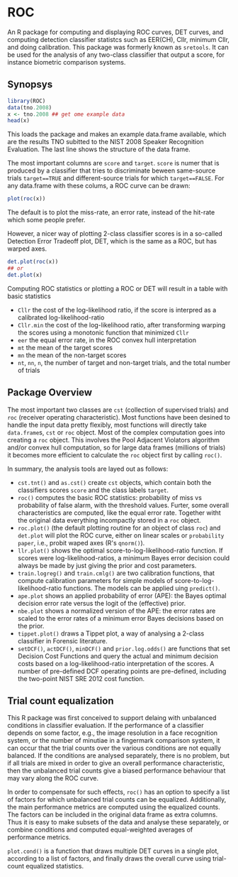 ROC
===

An R package for computing and displaying ROC curves, DET curves, and computing detection classifier statistcs such as EER(CH), Cllr, minimum Cllr, and doing calibration.  This package was formerly known as `sretools`.  It can be used for the analysis of any two-class classifier that output a score, for instance biometric comparison systems.  

Synopsys
--------

```R
library(ROC)
data(tno.2008)
x <- tno.2008 ## get ome example data
head(x)
```

This loads the package and makes an example data.frame available, which are the results TNO subitted to the NIST 2008 Speaker Recognition Evaluation.  The last line shows the structure of the data frame.  

The most important columns are `score` and `target`.  `score` is numer that is produced by a classifier that tries to discriminate beween same-source trials `target==TRUE` and different-source trials for which `target==FALSE`.  For any data.frame with these colums, a ROC curve can be drawn:

```R
plot(roc(x))
```

The default is to plot the miss-rate, an error rate, instead of the hit-rate which some people prefer. 

However, a nicer way of plotting 2-class classifier scores is in a so-called Detection Error Tradeoff plot, DET, which is the same as a ROC, but has warped axes. 

```R
det.plot(roc(x))
## or
det.plot(x)
```

Computing ROC statistics or plotting a ROC or DET will result in a table with basic statistics
 - `Cllr` the cost of the log-likelihood ratio, if the score is interpred as a calibrated log-likelihood-ratio
 - `Cllr.min` the cost of the log-likelihood ratio, after transforming warping the scores using a monotonic function that minimized `Cllr`
 - `eer` the equal error rate, in the ROC convex hull interpretation
 - `mt` the mean of the target scores
 - `mn` the mean of the non-target scores
 - `nt`, `nn`, `n`, the number of target and non-target trials, and the total number of trials

Package Overview
----------------

The most important two classes are `cst` (collection of supervised trials) and `roc` (receiver operating characteristic).
Most functions have been desined to handle the input data pretty flexibly, most functions will directly take `data.frame`s, `cst` or `roc` object.  Most of the complex computation goes into creating a `roc` object.  This involves the Pool Adjacent Violators algorithm and/or convex hull computation, so for large data frames (millions of trials) it becomes more efficient to calculate the `roc` object first by calling `roc()`.  

In summary, the analysis tools are layed out as follows:
 - `cst.tnt()` and `as.cst()` create `cst` objects, which contain both the classifiers scores `score` and the class labels `target`. 
 - `roc()` computes the basic ROC statistics: probability of miss vs probability of false alarm, with the threshold values.  Furter, some overall characteristics are computed, like the equal error rate.  Together witht the original data everything incompactly stored in a `roc` object.  
 - `roc.plot()` (the default plotting routine for an object of class `roc`) and `det.plot` will plot the ROC curve, either on linear scales or `probability paper`, i.e., probit waped axes (R's `qnorm()`).  
 - `llr.plot()` shows the optimal score-to-log-likelihood-ratio function.  If scores were log-likelihood-ratios, a minimum Bayes error decision could always be made by just giving the prior and cost parameters. 
 - `train.logreg()` and `train.cmlg()` are two calibration functions, that compute calibration parameters for simple models of score-to-log-likelihood-ratio functions.  The models can be applied uing `predict()`. 
 - `ape.plot` shows an applied probability of error (APE): the Bayes optimal decision error rate versus the logit of the (effective) prior. 
 - `nbe.plot` shows a normalized version of the APE: the error rates are scaled to the error rates of a minimum error Bayes decisions based on the prior.  
 - `tippet.plot()` draws a Tippet plot, a way of analysing a 2-class classifier in Forensic literature.
 - `setDCF()`, `actDCF()`, `minDCF()` and `prior.log.odds()` are functions that set Decision Cost Functions and query the actual and minimum decision costs based on a log-likelihood-ratio interpretation of the scores.  A number of pre-defined DCF operating points are pre-defined, including the two-point NIST SRE 2012 cost function.  

Trial count equalization
------------------------

This R package was first conceived to support delaing with unbalanced conditions in classifier evaluation.  If the performance of a classifier depends on some factor, e.g., the image resolution in a face recognition system, or the number of minutiae in a fingermark comparison system, it can occur that the trial counts over the various conditions are not equally balanced.  If the conditions are analysed separately, there is no problem, but if all trials are mixed in order to give an overall performance characteristic, then the unbalanced trial counts give a biased performance behaviour that may vary along the ROC curve. 

In order to compensate for such effects, `roc()` has an option to specify a list of factors for which unbalanced trial counts can be equalized.  Additionally, the main performance metrics are computed using the equalized counts.  The factors can be included in the original data frame as extra columns.  Thus it is easy to make subsets of the data and analyse these separately, or combine conditions and computed equal-weighted averages of performance metrics. 

`plot.cond()` is a function that draws multiple DET curves in a single plot, according to a list of factors, and finally draws the overall curve using trial-count equalized statistics.  
 
